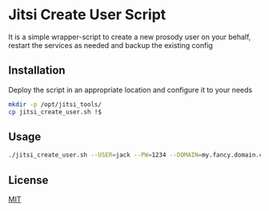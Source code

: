 # Jitsi Create User Script

It is a simple wrapper-script to create a new prosody user on your behalf, restart the services as needed and backup the existing config

## Installation
Deploy the script in an appropriate location and configure it to your needs

```bash
mkdir -p /opt/jitsi_tools/
cp jitsi_create_user.sh !$
```

## Usage

```bash
./jitsi_create_user.sh --USER=jack --PW=1234 --DOMAIN=my.fancy.domain.com --BAK=y
```

## License
[MIT](https://choosealicense.com/licenses/mit/)
